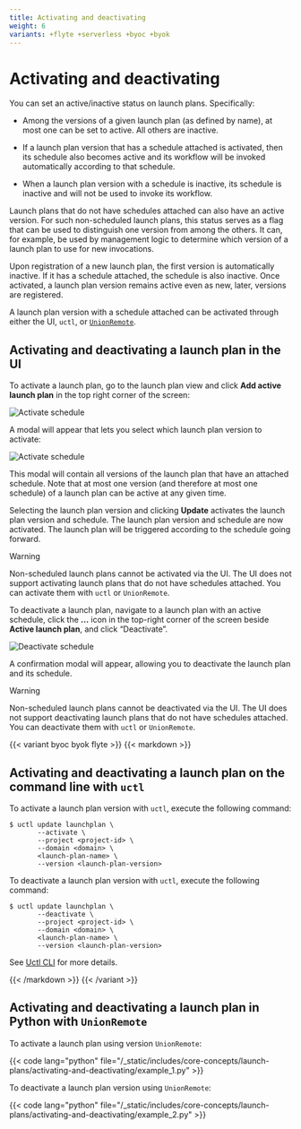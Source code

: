 ```yaml
---
title: Activating and deactivating
weight: 6
variants: +flyte +serverless +byoc +byok
---
```


# Activating and deactivating

You can set an active/inactive status on launch plans. Specifically:

* Among the versions of a given launch plan (as defined by name), at most one can be set to active.
  All others are inactive.

* If a launch plan version that has a schedule attached is activated, then its schedule also becomes active and its workflow will be invoked automatically according to that schedule.

* When a launch plan version with a schedule is inactive, its schedule is inactive and will not be used to invoke its workflow.

Launch plans that do not have schedules attached can also have an active version.
For such non-scheduled launch plans, this status serves as a flag that can be used to distinguish one version from among the others.
It can, for example, be used by management logic to determine which version of a launch plan to use for new invocations.

Upon registration of a new launch plan, the first version is automatically inactive.
If it has a schedule attached, the schedule is also inactive.
Once activated, a launch plan version remains active even as new, later, versions are registered.

A launch plan version with a schedule attached can be activated through either the UI, `uctl`, or [`UnionRemote`](../../../user-guide/development-cycle/union-remote/index.md).

## Activating and deactivating a launch plan in the UI

To activate a launch plan, go to the launch plan view and click **Add active launch plan** in the top right corner of the screen:

![Activate schedule](/_static/images/user-guide/core-concepts/launch-plans/activating-and-deactivating/add-active-launch-plan.png)

A modal will appear that lets you select which launch plan version to activate:

![Activate schedule](/_static/images/user-guide/core-concepts/launch-plans/activating-and-deactivating/update-active-launch-plan-dialog.png)

This modal will contain all versions of the launch plan that have an attached schedule.
Note that at most one version (and therefore at most one schedule) of a launch plan can be active at any given time.

Selecting the launch plan version and clicking **Update** activates the launch plan version and schedule.
The launch plan version and schedule are now activated. The launch plan will be triggered according to the schedule going forward.

> [!WARNING]
> Non-scheduled launch plans cannot be activated via the UI.
> The UI does not support activating launch plans that do not have schedules attached.
> You can activate them with `uctl` or `UnionRemote`.

To deactivate a launch plan, navigate to a launch plan with an active schedule, click the **...** icon in the top-right corner of the screen beside **Active launch plan**, and click “Deactivate”.

![Deactivate schedule](/_static/images/user-guide/core-concepts/launch-plans/activating-and-deactivating/deactivate-launch-plan.png)

A confirmation modal will appear, allowing you to deactivate the launch plan and its schedule.

> [!WARNING]
> Non-scheduled launch plans cannot be deactivated via the UI.
> The UI does not support deactivating launch plans that do not have schedules attached.
> You can deactivate them with `uctl` or `UnionRemote`.

{{< variant byoc byok flyte >}}
{{< markdown >}}

## Activating and deactivating a launch plan on the command line with `uctl`

To activate a launch plan version with `uctl`, execute the following command:

```shell
$ uctl update launchplan \
       --activate \
       --project <project-id> \
       --domain <domain> \
       <launch-plan-name> \
       --version <launch-plan-version>
```


To deactivate a launch plan version with `uctl`, execute the following command:

```shell
$ uctl update launchplan \
       --deactivate \
       --project <project-id> \
       --domain <domain> \
       <launch-plan-name> \
       --version <launch-plan-version>
```


See [Uctl CLI](../../../api-reference/uctl-cli/index.md) for more details.

{{< /markdown >}}
{{< /variant >}}

## Activating and deactivating a launch plan in Python with `UnionRemote`

To activate a launch plan using version `UnionRemote`:

{{< code lang="python"
       file="/_static/includes/core-concepts/launch-plans/activating-and-deactivating/example_1.py" >}}

To deactivate a launch plan version using `UnionRemote`:

{{< code lang="python"
       file="/_static/includes/core-concepts/launch-plans/activating-and-deactivating/example_2.py" >}}

<!-- TODO need to add and link to full UnionRemote documentation to Union docs -- current UnionRemote page does not document all launch plan methods. -->
